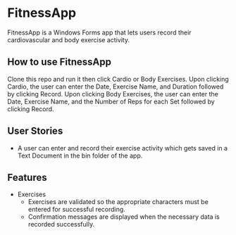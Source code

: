 # FitnessApp
FitnessApp is a Windows Forms app that lets users record their cardiovascular and body exercise activity.

## How to use FitnessApp
Clone this repo and run it then click Cardio or Body Exercises. Upon clicking Cardio, the user can enter the Date, Exercise Name, and Duration followed by clicking Record. Upon clicking Body Exercises, the user can enter the Date, Exercise Name, and the Number of Reps for each Set followed by clicking Record.
 
## User Stories
- A user can enter and record their exercise activity which gets saved in a Text Document in the bin folder of the app.

## Features
- Exercises
  - Exercises are validated so the appropriate characters must be entered for successful recording. 
  - Confirmation messages are displayed when the necessary data is recorded successfully.

